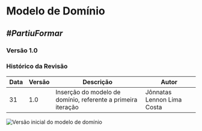 # **Modelo de Domínio**

##  ***#PartiuFormar***

### **Versão 1.0**

### Histórico da Revisão
Data|Versão|Descrição|Autor
-----|------|---------|-------
31|1.0|Inserção do modelo de domínio, referente a primeira iteração| Jônnatas Lennon Lima Costa


![Versão inicial do modelo de domínio](http://i.imgur.com/s1IFXF8.png)